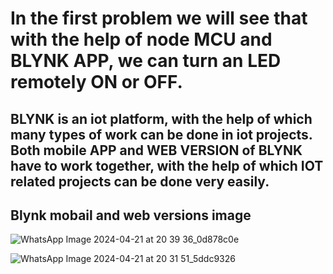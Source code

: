 <h1>In the first problem we will see that with the help of node MCU and BLYNK APP, we can turn an LED remotely ON or OFF.</h1>
  
<h2>  BLYNK is an iot platform, with the help of which many types of work can be done in iot projects.
Both mobile APP and WEB VERSION of BLYNK have to work together, with the help of which IOT related projects can be done very easily.</h2>

<h2>Blynk mobail and web versions image </h2>

![WhatsApp Image 2024-04-21 at 20 39 36_0d878c0e](https://github.com/souravlouha/IOT_2nd_year2023-24/assets/130911872/d3bb6012-3740-4470-9cee-ad86fb136774)

![WhatsApp Image 2024-04-21 at 20 31 51_5ddc9326](https://github.com/souravlouha/IOT_2nd_year2023-24/assets/130911872/e3b24086-948c-4d16-b8cf-c98a635f173c)
